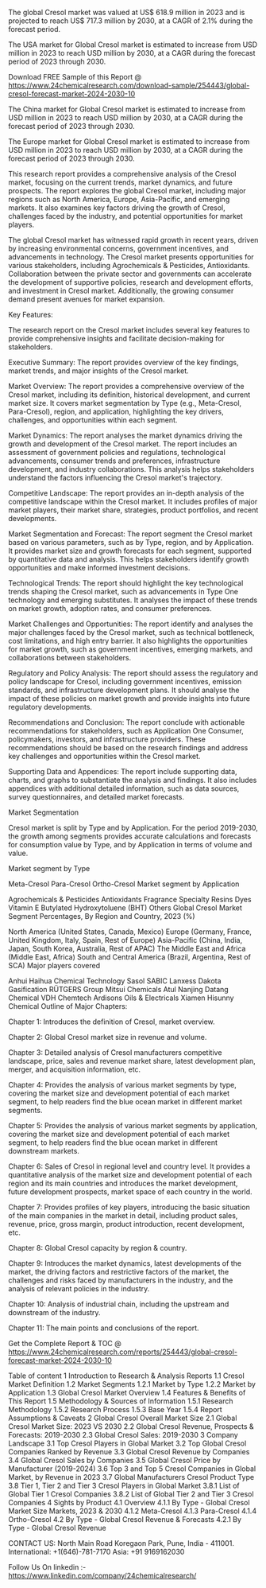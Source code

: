 The global Cresol market was valued at US$ 618.9 million in 2023 and is projected to reach US$ 717.3 million by 2030, at a CAGR of 2.1% during the forecast period.

The USA market for Global Cresol market is estimated to increase from USD million in 2023 to reach USD million by 2030, at a CAGR during the forecast period of 2023 through 2030.

Download FREE Sample of this Report @ https://www.24chemicalresearch.com/download-sample/254443/global-cresol-forecast-market-2024-2030-10

The China market for Global Cresol market is estimated to increase from USD million in 2023 to reach USD million by 2030, at a CAGR during the forecast period of 2023 through 2030.

The Europe market for Global Cresol market is estimated to increase from USD million in 2023 to reach USD million by 2030, at a CAGR during the forecast period of 2023 through 2030.

This research report provides a comprehensive analysis of the Cresol market, focusing on the current trends, market dynamics, and future prospects. The report explores the global Cresol market, including major regions such as North America, Europe, Asia-Pacific, and emerging markets. It also examines key factors driving the growth of Cresol, challenges faced by the industry, and potential opportunities for market players.

The global Cresol market has witnessed rapid growth in recent years, driven by increasing environmental concerns, government incentives, and advancements in technology. The Cresol market presents opportunities for various stakeholders, including Agrochemicals & Pesticides, Antioxidants. Collaboration between the private sector and governments can accelerate the development of supportive policies, research and development efforts, and investment in Cresol market. Additionally, the growing consumer demand present avenues for market expansion.

Key Features:

The research report on the Cresol market includes several key features to provide comprehensive insights and facilitate decision-making for stakeholders.

Executive Summary: The report provides overview of the key findings, market trends, and major insights of the Cresol market.

Market Overview: The report provides a comprehensive overview of the Cresol market, including its definition, historical development, and current market size. It covers market segmentation by Type (e.g., Meta-Cresol, Para-Cresol), region, and application, highlighting the key drivers, challenges, and opportunities within each segment.

Market Dynamics: The report analyses the market dynamics driving the growth and development of the Cresol market. The report includes an assessment of government policies and regulations, technological advancements, consumer trends and preferences, infrastructure development, and industry collaborations. This analysis helps stakeholders understand the factors influencing the Cresol market's trajectory.

Competitive Landscape: The report provides an in-depth analysis of the competitive landscape within the Cresol market. It includes profiles of major market players, their market share, strategies, product portfolios, and recent developments.

Market Segmentation and Forecast: The report segment the Cresol market based on various parameters, such as by Type, region, and by Application. It provides market size and growth forecasts for each segment, supported by quantitative data and analysis. This helps stakeholders identify growth opportunities and make informed investment decisions.

Technological Trends: The report should highlight the key technological trends shaping the Cresol market, such as advancements in Type One technology and emerging substitutes. It analyses the impact of these trends on market growth, adoption rates, and consumer preferences.

Market Challenges and Opportunities: The report identify and analyses the major challenges faced by the Cresol market, such as technical bottleneck, cost limitations, and high entry barrier. It also highlights the opportunities for market growth, such as government incentives, emerging markets, and collaborations between stakeholders.

Regulatory and Policy Analysis: The report should assess the regulatory and policy landscape for Cresol, including government incentives, emission standards, and infrastructure development plans. It should analyse the impact of these policies on market growth and provide insights into future regulatory developments.

Recommendations and Conclusion: The report conclude with actionable recommendations for stakeholders, such as Application One Consumer, policymakers, investors, and infrastructure providers. These recommendations should be based on the research findings and address key challenges and opportunities within the Cresol market.

Supporting Data and Appendices: The report include supporting data, charts, and graphs to substantiate the analysis and findings. It also includes appendices with additional detailed information, such as data sources, survey questionnaires, and detailed market forecasts.

Market Segmentation

Cresol market is split by Type and by Application. For the period 2019-2030, the growth among segments provides accurate calculations and forecasts for consumption value by Type, and by Application in terms of volume and value.

Market segment by Type

Meta-Cresol
Para-Cresol
Ortho-Cresol
Market segment by Application

Agrochemicals & Pesticides
Antioxidants
Fragrance
Specialty Resins
Dyes
Vitamin E
Butylated Hydroxytoluene (BHT)
Others
Global Cresol Market Segment Percentages, By Region and Country, 2023 (%)

North America (United States, Canada, Mexico)
Europe (Germany, France, United Kingdom, Italy, Spain, Rest of Europe)
Asia-Pacific (China, India, Japan, South Korea, Australia, Rest of APAC)
The Middle East and Africa (Middle East, Africa)
South and Central America (Brazil, Argentina, Rest of SCA)
Major players covered

Anhui Haihua Chemical Technology
Sasol
SABIC
Lanxess
Dakota Gasification
RÜTGERS Group
Mitsui Chemicals
Atul
Nanjing Datang Chemical
VDH Chemtech
Ardisons Oils & Electricals
Xiamen Hisunny Chemical
Outline of Major Chapters:

Chapter 1: Introduces the definition of Cresol, market overview.

Chapter 2: Global Cresol market size in revenue and volume.

Chapter 3: Detailed analysis of Cresol manufacturers competitive landscape, price, sales and revenue market share, latest development plan, merger, and acquisition information, etc.

Chapter 4: Provides the analysis of various market segments by type, covering the market size and development potential of each market segment, to help readers find the blue ocean market in different market segments.

Chapter 5: Provides the analysis of various market segments by application, covering the market size and development potential of each market segment, to help readers find the blue ocean market in different downstream markets.

Chapter 6: Sales of Cresol in regional level and country level. It provides a quantitative analysis of the market size and development potential of each region and its main countries and introduces the market development, future development prospects, market space of each country in the world.

Chapter 7: Provides profiles of key players, introducing the basic situation of the main companies in the market in detail, including product sales, revenue, price, gross margin, product introduction, recent development, etc.

Chapter 8: Global Cresol capacity by region & country.

Chapter 9: Introduces the market dynamics, latest developments of the market, the driving factors and restrictive factors of the market, the challenges and risks faced by manufacturers in the industry, and the analysis of relevant policies in the industry.

Chapter 10: Analysis of industrial chain, including the upstream and downstream of the industry.

Chapter 11: The main points and conclusions of the report.

Get the Complete Report & TOC @ https://www.24chemicalresearch.com/reports/254443/global-cresol-forecast-market-2024-2030-10

Table of content
1 Introduction to Research & Analysis Reports
1.1 Cresol Market Definition
1.2 Market Segments
1.2.1 Market by Type
1.2.2 Market by Application
1.3 Global Cresol Market Overview
1.4 Features & Benefits of This Report
1.5 Methodology & Sources of Information
1.5.1 Research Methodology
1.5.2 Research Process
1.5.3 Base Year
1.5.4 Report Assumptions & Caveats
2 Global Cresol Overall Market Size
2.1 Global Cresol Market Size: 2023 VS 2030
2.2 Global Cresol Revenue, Prospects & Forecasts: 2019-2030
2.3 Global Cresol Sales: 2019-2030
3 Company Landscape
3.1 Top Cresol Players in Global Market
3.2 Top Global Cresol Companies Ranked by Revenue
3.3 Global Cresol Revenue by Companies
3.4 Global Cresol Sales by Companies
3.5 Global Cresol Price by Manufacturer (2019-2024)
3.6 Top 3 and Top 5 Cresol Companies in Global Market, by Revenue in 2023
3.7 Global Manufacturers Cresol Product Type
3.8 Tier 1, Tier 2 and Tier 3 Cresol Players in Global Market
3.8.1 List of Global Tier 1 Cresol Companies
3.8.2 List of Global Tier 2 and Tier 3 Cresol Companies
4 Sights by Product
4.1 Overview
4.1.1 By Type - Global Cresol Market Size Markets, 2023 & 2030
4.1.2 Meta-Cresol
4.1.3 Para-Cresol
4.1.4 Ortho-Cresol
4.2 By Type - Global Cresol Revenue & Forecasts
4.2.1 By Type - Global Cresol Revenue

CONTACT US:
North Main Road Koregaon Park, Pune, India - 411001.
International: +1(646)-781-7170
Asia: +91 9169162030

Follow Us On linkedin :- https://www.linkedin.com/company/24chemicalresearch/
